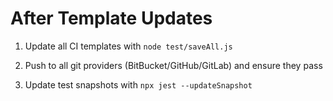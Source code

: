 # After Template Updates

1. Update all CI templates with `node test/saveAll.js`

2. Push to all git providers (BitBucket/GitHub/GitLab) and ensure they pass

3. Update test snapshots with `npx jest --updateSnapshot`
